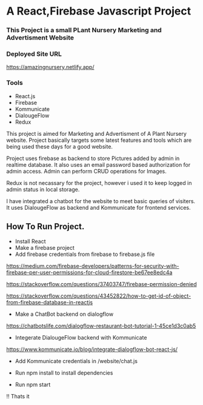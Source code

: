 # A React,Firebase Javascript Project
### This Project is a small PLant Nursery Marketing and Advertisment Website
### Deployed Site URL
https://amazingnursery.netlify.app/
### Tools
* React.js
* Firebase
* Kommunicate
* DialougeFlow
* Redux

This project is aimed for Marketing and Advertisment of A Plant Nursery website.
Project basically targets some latest features and tools which are being used
these days for a good website.

Project uses firebase as backend to store Pictures added by admin in realtime database.
It also uses an email password based authorization for admin access. Admin can perform CRUD
operations for Images.

Redux is not necassary for the project, however i used it to keep logged in admin status in local storage.

I have integrated a chatbot for the website to meet basic queries of visiters.
It uses DialougeFlow as backend and Kommunicate for frontend services.


## How To Run Project.
 
* Install React
* Make a firebase project
* Add firebase credentials from firebase to firebase.js file

https://medium.com/firebase-developers/patterns-for-security-with-firebase-per-user-permissions-for-cloud-firestore-be67ee8edc4a

https://stackoverflow.com/questions/37403747/firebase-permission-denied

https://stackoverflow.com/questions/43452822/how-to-get-id-of-object-from-firebase-database-in-reactjs

* Make a ChatBot backend on dialogflow

https://chatbotslife.com/dialogflow-restaurant-bot-tutorial-1-45ce1d3c0ab5

* Integerate DialougeFlow backend with Kommunicate

https://www.kommunicate.io/blog/integrate-dialogflow-bot-react-js/

* Add Kommunicate credentials in /website/chat.js

* Run npm install to install dependencies
* Run npm start

!! Thats it